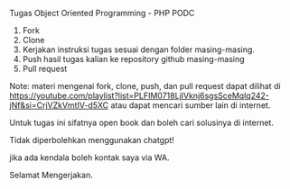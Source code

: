 Tugas Object Oriented Programming - PHP PODC

1. Fork
2. Clone
3. Kerjakan instruksi tugas sesuai dengan folder masing-masing.
4. Push hasil tugas kalian ke repository github masing-masing
5. Pull request

Note:
materi mengenai fork, clone, push, dan pull request dapat dilihat di https://youtube.com/playlist?list=PLFIM0718LjIVknj6sgsSceMqlq242-jNf&si=CrjVZkVmtIV-d5XC atau dapat mencari sumber lain di internet. 

Untuk tugas ini sifatnya open book dan boleh cari solusinya di internet. 

Tidak diperbolehkan menggunakan chatgpt!

jika ada kendala boleh kontak saya via WA. 

Selamat Mengerjakan.